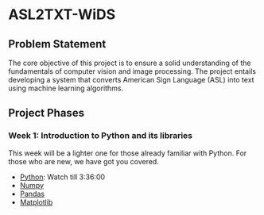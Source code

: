 # ASL2TXT-WiDS
## Problem Statement

The core objective of this project is to ensure a solid understanding of the fundamentals of computer vision and image processing. The project entails developing a system that converts American Sign Language (ASL) into text using machine learning algorithms.

## Project Phases

### Week 1: Introduction to Python and its libraries

This week will be a lighter one for those already familiar with Python. For those who are new, we have got you covered.
- [Python](https://www.youtube.com/watch?v=_uQrJ0TkZlc): Watch till 3:36:00
- [Numpy](https://www.youtube.com/watch?v=QUT1VHiLmmI)
- [Pandas](https://www.youtube.com/watch?v=vmEHCJofslg)
- [Matplotlib](https://www.youtube.com/watch?v=wB9C0Mz9gSo)



